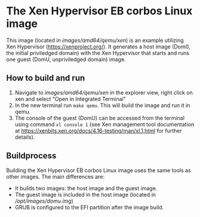 # The Xen Hypervisor EB corbos Linux image

This image (located in *images/amd64/qemu/xen*) is an example utilizing Xen Hypervisor (https://xenproject.org/).
It generates a host image (Dom0, the initial priviledged domain) with the Xen Hypervisor that starts and runs one guest (DomU, unpriviledged domain) image.

## How to build and run

1. Navigate to *images/amd64/qemu/xen* in the explorer view, right click on xen and select "Open in Integrated Terminal"
2. In the new terminal run `make qemu`. This will build the image and run it in qemu.
3. The console of the guest (DomU) can be accessed from the terminal using command `xl console 1` (see Xen management tool documentation at https://xenbits.xen.org/docs/4.16-testing/man/xl.1.html for further details).

## Buildprocess

Building the Xen Hypervisor EB corbos Linux image uses the same tools as other images.
The main differences are:

 * It builds two images: the host image and the guest image.
 * The guest image is included in the host image (located in */opt/images/domu.img*)
 * GRUB is configured to the EFI partition after the image build.
